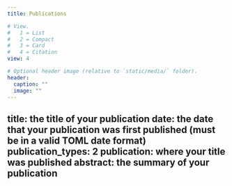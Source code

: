 ```yaml
---
title: Publications

# View.
#   1 = List
#   2 = Compact
#   3 = Card
#   4 = Citation
view: 4

# Optional header image (relative to `static/media/` folder).
header:
  caption: ""
  image: ""
---
```


title: the title of your publication
date: the date that your publication was first published (must be in a valid TOML date format)
publication_types: 2
publication: where your title was published
abstract: the summary of your publication
---

